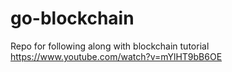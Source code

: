 # go-blockchain

Repo for following along with blockchain tutorial https://www.youtube.com/watch?v=mYlHT9bB6OE
